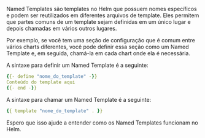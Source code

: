 Named Templates são templates no Helm que possuem nomes específicos e podem ser reutilizados em diferentes arquivos de template. Eles permitem que partes comuns de um template sejam definidas em um único lugar e depois chamadas em vários outros lugares.

Por exemplo, se você tem uma seção de configuração que é comum entre vários charts diferentes, você pode definir essa seção como um Named Template e, em seguida, chamá-la em cada chart onde ela é necessária.

A sintaxe para definir um Named Template é a seguinte:

~~~~YAML
{{- define "nome_do_template" -}}
Conteúdo do template aqui
{{- end -}}
~~~~

A sintaxe para chamar um Named Template é a seguinte:

~~~~YAML
{{ template "nome_do_template" . }}
~~~~

Espero que isso ajude a entender como os Named Templates funcionam no Helm.